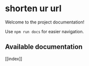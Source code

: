 # shorten ur url

Welcome to the project documentation!

Use `npm run docs` for easier navigation.

## Available documentation

[[index]]
